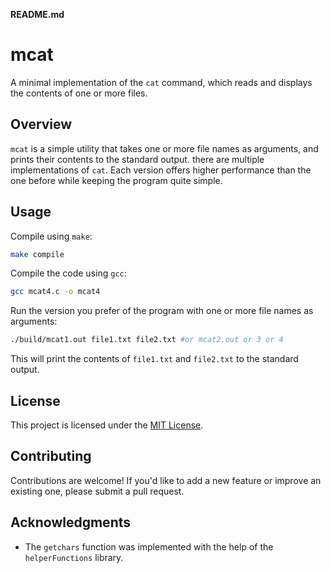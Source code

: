**README.md**

**mcat**
================

A minimal implementation of the `cat` command, which reads and displays the contents of one or more files.

**Overview**
------------

`mcat` is a simple utility that takes one or more file names as arguments, and prints their contents to the standard output. there are multiple implementations of `cat`. Each version offers higher performance than the one before while keeping the program quite simple.

**Usage**
---------

Compile using `make`:
```bash
make compile
```

Compile the code using `gcc`:
```bash
gcc mcat4.c -o mcat4
```

Run the version you prefer of the program with one or more file names as arguments:
```bash
./build/mcat1.out file1.txt file2.txt #or mcat2.out or 3 or 4
```
This will print the contents of `file1.txt` and `file2.txt` to the standard output.

**License**
-------

This project is licensed under the [MIT License](https://opensource.org/licenses/MIT).

**Contributing**
------------

Contributions are welcome! If you'd like to add a new feature or improve an existing one, please submit a pull request.

**Acknowledgments**
----------------

* The `getchars` function was implemented with the help of the `helperFunctions` library.
